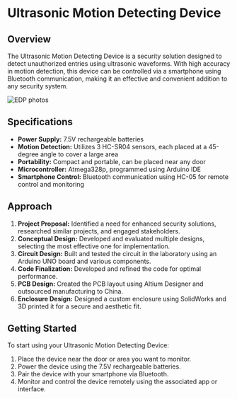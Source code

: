 # Ultrasonic Motion Detecting Device

## Overview
The Ultrasonic Motion Detecting Device is a security solution designed to detect unauthorized entries using ultrasonic waveforms. With high accuracy in motion detection, this device can be controlled via a smartphone
 using Bluetooth communication, making it an effective and convenient addition to any security system.

![EDP photos](https://github.com/user-attachments/assets/c6b019c3-f957-475d-8c75-c555cc5aa82a)

## Specifications
- **Power Supply:** 7.5V rechargeable batteries
- **Motion Detection:** Utilizes 3 HC-SR04 sensors, each placed at a 45-degree angle to cover a large area
- **Portability:** Compact and portable, can be placed near any door
- **Microcontroller:** Atmega328p, programmed using Arduino IDE
- **Smartphone Control:** Bluetooth communication using HC-05 for remote control and monitoring

## Approach
1. **Project Proposal:** Identified a need for enhanced security solutions, researched similar projects, and engaged stakeholders.
2. **Conceptual Design:** Developed and evaluated multiple designs, selecting the most effective one for implementation.
3. **Circuit Design:** Built and tested the circuit in the laboratory using an Arduino UNO board and various components.
4. **Code Finalization:** Developed and refined the code for optimal performance.
5. **PCB Design:** Created the PCB layout using Altium Designer and outsourced manufacturing to China.
6. **Enclosure Design:** Designed a custom enclosure using SolidWorks and 3D printed it for a secure and aesthetic fit.

## Getting Started
To start using your Ultrasonic Motion Detecting Device:
1. Place the device near the door or area you want to monitor.
2. Power the device using the 7.5V rechargeable batteries.
3. Pair the device with your smartphone via Bluetooth.
4. Monitor and control the device remotely using the associated app or interface.


